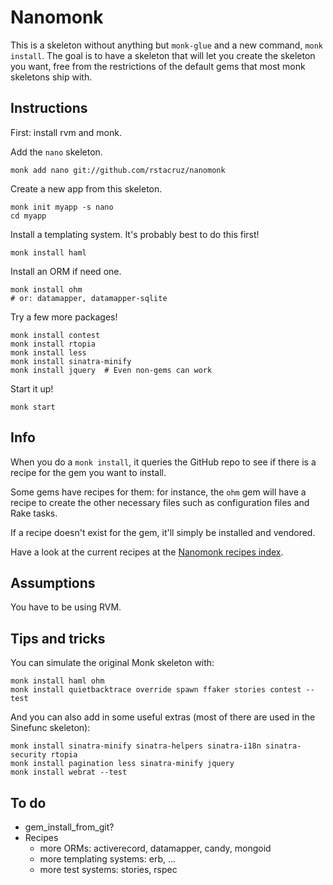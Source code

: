 Nanomonk
========

This is a skeleton without anything but `monk-glue` and a new command, `monk install`.
The goal is to have a skeleton that will let you create the skeleton you want,
free from the restrictions of the default gems that most monk skeletons ship with.

Instructions
------------

First: install rvm and monk.

Add the `nano` skeleton.

    monk add nano git://github.com/rstacruz/nanomonk

Create a new app from this skeleton.

    monk init myapp -s nano
    cd myapp

Install a templating system. It's probably best to do this first!

    monk install haml

Install an ORM if need one.

    monk install ohm
    # or: datamapper, datamapper-sqlite

Try a few more packages!

    monk install contest
    monk install rtopia
    monk install less
    monk install sinatra-minify
    monk install jquery  # Even non-gems can work

Start it up!

    monk start

Info
----

When you do a `monk install`, it queries the GitHub repo to see if there is a
recipe for the gem you want to install.

Some gems have recipes for them: for instance, the `ohm` gem will have a recipe
to create the other necessary files such as configuration files and Rake tasks.

If a recipe doesn't exist for the gem, it'll simply be installed and vendored.

Have a look at the current recipes at the [Nanomonk recipes index](http://github.com/rstacruz/nanomonk-recipes/tree/master/recipes/).

Assumptions
-----------

You have to be using RVM.

Tips and tricks
---------------

You can simulate the original Monk skeleton with:

    monk install haml ohm
    monk install quietbacktrace override spawn ffaker stories contest --test

And you can also add in some useful extras (most of there are used in the Sinefunc skeleton):

    monk install sinatra-minify sinatra-helpers sinatra-i18n sinatra-security rtopia
    monk install pagination less sinatra-minify jquery
    monk install webrat --test

To do
-----

 - gem_install_from_git?
 - Recipes
   - more ORMs: activerecord, datamapper, candy, mongoid
   - more templating systems: erb, ...
   - more test systems: stories, rspec
